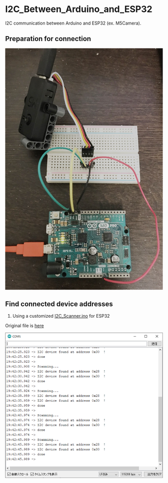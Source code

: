 # I2C_Between_Arduino_and_ESP32
I2C communication between Arduino and ESP32 (ex. M5Camera).

## Preparation for connection

<img src="README/circuit_diagram.jpg" width="600">

## Find connected device addresses
1. Using a customized [I2C_Scanner.ino](I2C_Scanner/I2C_Scanner.ino) for ESP32

Original file is [here](https://playground.arduino.cc/Main/I2cScanner/)

<img src="README/I2C_Scanner.png" width="600">
